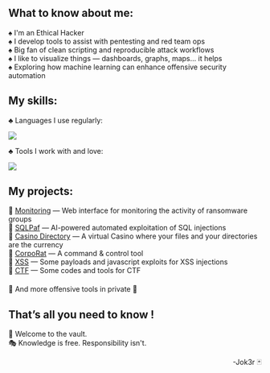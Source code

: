 ## What to know about me:

♠️ I'm an Ethical Hacker    
♠️ I develop tools to assist with pentesting and red team ops  
♠️ Big fan of clean scripting and reproducible attack workflows  
♠️ I like to visualize things — dashboards, graphs, maps... it helps  
♠️ Exploring how machine learning can enhance offensive security automation  

## My skills:
♣️ Languages I use regularly:
<p align="left">
  <img src="https://skillicons.dev/icons?i=python,bash,powershell,c,java,php,html,css,js,mysql,arduino&perline=11" />
</p>

♣️ Tools I work with and love:
<p align="left">
  <img src="https://skillicons.dev/icons?i=kali,raspberrypi,vscode,git,github,nodejs,docker,kubernetes&perline=10" />
</p>

## My projects:
🎲 [Monitoring](https://Vault-of-Jok3r.github.io) — Web interface for monitoring the activity of ransomware groups    
🎲 [SQLPaf](https://github.com/Vault-of-Jok3r/SQLPaf) — AI-powered automated exploitation of SQL injections    
🎲 [Casino Directory](https://github.com/Vault-of-Jok3r/casino-directory) — A virtual Casino where your files and your directories are the currency    
🎲 [CorpoRat](https://github.com/Vault-of-Jok3r/CorpoRat) — A command & control tool    
🎲 [XSS](https://github.com/Vault-of-Jok3r/XSS) — Some payloads and javascript exploits for XSS injections   
🎲 [CTF](https://github.com/Vault-of-Jok3r/CTF) — Some codes and tools for CTF   
ㅤ    
🎲 And more offensive tools in private 👀    

## That’s all you need to know !

🎰 Welcome to the vault.  
🎭 Knowledge is free. Responsibility isn't.

<p align=right>-Jok3r 🃏</p>
